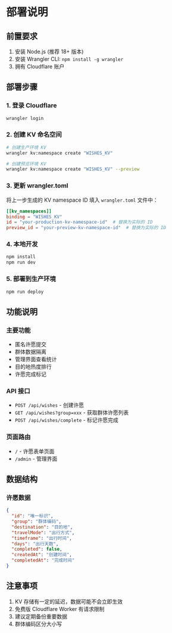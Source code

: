 # 部署说明

## 前置要求

1. 安装 Node.js (推荐 18+ 版本)
2. 安装 Wrangler CLI: `npm install -g wrangler`
3. 拥有 Cloudflare 账户

## 部署步骤

### 1. 登录 Cloudflare
```bash
wrangler login
```

### 2. 创建 KV 命名空间
```bash
# 创建生产环境 KV
wrangler kv:namespace create "WISHES_KV"

# 创建预览环境 KV
wrangler kv:namespace create "WISHES_KV" --preview
```

### 3. 更新 wrangler.toml
将上一步生成的 KV namespace ID 填入 `wrangler.toml` 文件中：

```toml
[[kv_namespaces]]
binding = "WISHES_KV"
id = "your-production-kv-namespace-id"  # 替换为实际的 ID
preview_id = "your-preview-kv-namespace-id"  # 替换为实际的 ID
```

### 4. 本地开发
```bash
npm install
npm run dev
```

### 5. 部署到生产环境
```bash
npm run deploy
```

## 功能说明

### 主要功能
- 匿名许愿提交
- 群体数据隔离
- 管理界面查看统计
- 目的地热度排行
- 许愿完成标记

### API 接口
- `POST /api/wishes` - 创建许愿
- `GET /api/wishes?group=xxx` - 获取群体许愿列表
- `POST /api/wishes/complete` - 标记许愿完成

### 页面路由
- `/` - 许愿表单页面
- `/admin` - 管理界面

## 数据结构

### 许愿数据
```json
{
  "id": "唯一标识",
  "group": "群体编码",
  "destination": "目的地",
  "travelMode": "出行方式",
  "timeframe": "出行时间",
  "days": "出行天数",
  "completed": false,
  "createdAt": "创建时间",
  "completedAt": "完成时间"
}
```

## 注意事项

1. KV 存储有一定的延迟，数据可能不会立即生效
2. 免费版 Cloudflare Worker 有请求限制
3. 建议定期备份重要数据
4. 群体编码区分大小写